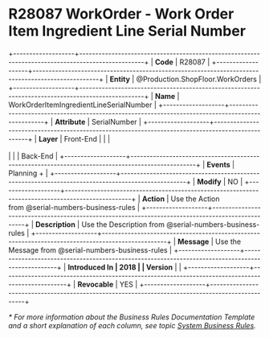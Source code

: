 ﻿---
erp.type: front-end-business-rule
erp.entity: Production.ShopFloor.WorkOrders
---

# R28087 WorkOrder - Work Order Item Ingredient Line Serial Number
+-------------------+--------------------------------------------------------------------------------------------------+
| **Code**          | R28087                                                                                           |
+-------------------+--------------------------------------------------------------------------------------------------+
| **Entity**        | @Production.ShopFloor.WorkOrders                                                                 |
+-------------------+--------------------------------------------------------------------------------------------------+
| **Name**          | WorkOrderItemIngredientLineSerialNumber                                                          |
+-------------------+--------------------------------------------------------------------------------------------------+
| **Attribute**     | SerialNumber                                                                                     |
+-------------------+--------------------------------------------------------------------------------------------------+
| **Layer**         | Front-End                                                                                        |
|                   | <br/><br/>                                                                                       |
|                   | Back-End                                                                                         |
+-------------------+--------------------------------------------------------------------------------------------------+
| **Events**        | Planning +                                                                                       |
+-------------------+--------------------------------------------------------------------------------------------------+
| **Modify**        | NO                                                                                               |
+-------------------+--------------------------------------------------------------------------------------------------+
| **Action**        | Use the Action from @serial-numbers-business-rules                                               |
+-------------------+--------------------------------------------------------------------------------------------------+
| **Description**   | Use the Description from @serial-numbers-business-rules                                          |
+-------------------+--------------------------------------------------------------------------------------------------+
| **Message**       | Use the Message from @serial-numbers-business-rules                                              |
+-------------------+--------------------------------------------------------------------------------------------------+
| **Introduced In   | 2018                                                                                             |
| Version**         |                                                                                                  |
+-------------------+--------------------------------------------------------------------------------------------------+
| **Revocable**     | YES                                                                                              |
+-------------------+--------------------------------------------------------------------------------------------------+

*\* For more information about the Business Rules Documentation Template and a short explanation of each column, see
topic [System Business Rules](../templates/template-description-system-business-rules.md).*
